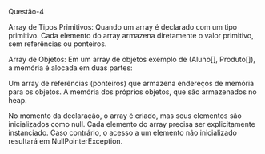 Questão-4

Array de Tipos Primitivos:
Quando um array é declarado com um tipo primitivo. Cada elemento do array armazena diretamente o valor primitivo, sem referências ou ponteiros.

Array de Objetos:
Em um array de objetos exemplo de (Aluno[], Produto[]), a memória é alocada em duas partes:

Um array de referências (ponteiros) que armazena endereços de memória para os objetos.
A memória dos próprios objetos, que são armazenados no heap.

No momento da declaração, o array é criado, mas seus elementos são inicializados como null.
Cada elemento do array precisa ser explicitamente instanciado. Caso contrário, o acesso a um elemento não inicializado resultará em NullPointerException.

